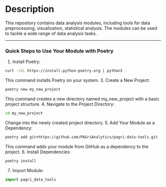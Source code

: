 # Description  
This repository contains data analysis modules, including tools for data preprocessing, visualization, statistical analysis. The modules can be used to tackle a wide range of data analysis tasks.

***

### Quick Steps to Use Your Module with Poetry
1. Install Poetry:
```bash
curl -sSL https://install.python-poetry.org | python3 -
```
This command installs Poetry on your system.
3. Create a New Project:
```bash
poetry new my_new_project
```
This command creates a new directory named my_new_project with a basic project structure.
4. Navigate to the Project Directory:
```bash
cd my_new_project
```
Change into the newly created project directory.
5. Add Your Module as a Dependency:
```bash
poetry add git+https://github.com/PAGriAnalytics/pagri-data-tools.git
```
This command adds your module from GitHub as a dependency to the project.
6. Install Dependencies:
```bash
poetry install
```
7. Import Module:
```python
import pagri_data_tools
```





